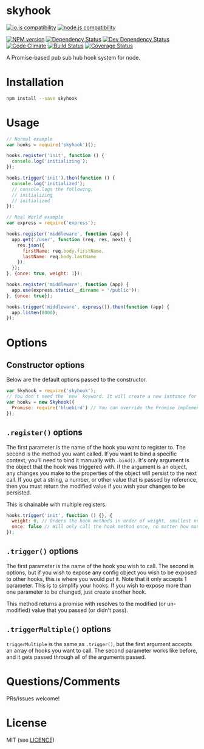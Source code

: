 # skyhook

[![io.js compatibility](https://img.shields.io/badge/io.js-compatible-brightgreen.svg?style=flat)](https://iojs.org/)
[![node.js compatibility](https://img.shields.io/badge/node.js-compatible-brightgreen.svg?style=flat)](https://nodejs.org/)

[![NPM version](http://img.shields.io/npm/v/skyhook.svg?style=flat)](https://www.npmjs.org/package/skyhook)
[![Dependency Status](http://img.shields.io/david/ksmithut/skyhook.svg?style=flat)](https://david-dm.org/ksmithut/skyhook)
[![Dev Dependency Status](http://img.shields.io/david/dev/ksmithut/skyhook.svg?style=flat)](https://david-dm.org/ksmithut/skyhook#info=devDependencies&view=table)
[![Code Climate](http://img.shields.io/codeclimate/github/ksmithut/skyhook.svg?style=flat)](https://codeclimate.com/github/ksmithut/skyhook)
[![Build Status](http://img.shields.io/travis/ksmithut/skyhook/master.svg?style=flat)](https://travis-ci.org/ksmithut/skyhook)
[![Coverage Status](http://img.shields.io/codeclimate/coverage/github/ksmithut/skyhook.svg?style=flat)](https://codeclimate.com/github/ksmithut/skyhook)

A Promise-based pub sub hub hook system for node.

# Installation

```bash
npm install --save skyhook
```

# Usage

```js
// Normal example
var hooks = require('skyhook')();

hooks.register('init', function () {
  console.log('initializing');
});

hooks.trigger('init').then(function () {
  console.log('initialized');
  // console.logs the following:
  // initializing
  // initialized
});

// Real World example
var express = require('express');

hooks.register('middleware', function (app) {
  app.get('/user', function (req, res, next) {
    res.json({
      firstName: req.body.firstName,
      lastName: req.body.lastName
    });
  });
}, {once: true, weight: 1});

hooks.register('middleware', function (app) {
  app.use(express.static(__dirname + '/public'));
}, {once: true});

hooks.trigger('middleware', express()).then(function (app) {
  app.listen(8000);
});
```

# Options

## Constructor options

Below are the default options passed to the constructor.

```js
var Skyhook = require('skyhook');
// You don't need the `new` keyword. It will create a new instance for you.
var hooks = new Skyhook({
  Promise: require('bluebird') // You can override the Promise implementation.
});
```

## `.register()` options

The first parameter is the name of the hook you want to register to. The second
is the method you want called. If you want to bind a specific context, you'll
need to bind it manually with `.bind()`. It's only argument is the object that
the hook was triggered with. If the argument is an object, any changes you make
to the properties of the object will persist to the next call. If you get a
string, a number, or other value that is passed by reference, then you must
return the modified value if you wish your changes to be persisted.

This is chainable with multiple registers.

```js
hooks.trigger('init', function () {}, {
  weight: 0, // Orders the hook methods in order of weight, smallest number going first
  once: false // Will only call the hook method once, no matter how many times the hook is called
});
```

## `.trigger()` options

The first parameter is the name of the hook you wish to call. The second is
options, but if you wish to expose any config object you wish to be exposed to
other hooks, this is where you would put it. Note that it only accepts 1
parameter. This is to simplify your hooks. If you wish to expose more than one
parameter to be changed, just create another hook.

This method returns a promise with resolves to the modified (or un-modified)
value that you passed (or didn't pass).

## `.triggerMultiple()` options

`triggerMultiple` is the same as `.trigger()`, but the first argument accepts
an array of hooks you want to call. The second parameter works like before, and
it gets passed through all of the arguments passed.

# Questions/Comments

PRs/Issues welcome!

# License

MIT (see [LICENCE](LICENCE))
